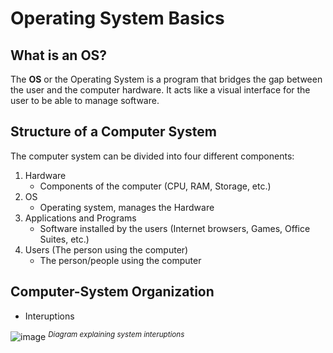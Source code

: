 # Operating System Basics

## What is an OS?
The **OS** or the Operating System is a program that bridges the gap between the user and the computer hardware. It acts like a visual interface for the user to be able to manage software.

## Structure of a Computer System
The computer system can be divided into four different components:

1. Hardware
    - Components of the computer (CPU, RAM, Storage, etc.)
2. OS
    - Operating system, manages the Hardware
3. Applications and Programs
    - Software installed by the users (Internet browsers, Games, Office Suites, etc.)
4. Users (The person using the computer)
    - The person/people using the computer

## Computer-System Organization
- Interuptions

![image](https://github.com/user-attachments/assets/6cfa012b-b9a0-4fd1-9a06-8623111c7821)
<sup> *Diagram explaining system interuptions* </sup>
